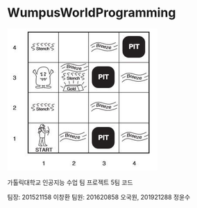 # WumpusWorldProgramming

![웜푸스](/웜푸스.jpeg)

가톨릭대학교 인공지능 수업 팀 프로젝트 5팀 코드

팀장: 201521158 이창환
팀원: 201620858 오국원, 201921288 정윤수
